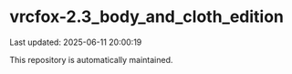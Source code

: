 # vrcfox-2.3_body_and_cloth_edition

Last updated: 2025-06-11 20:00:19

This repository is automatically maintained.
